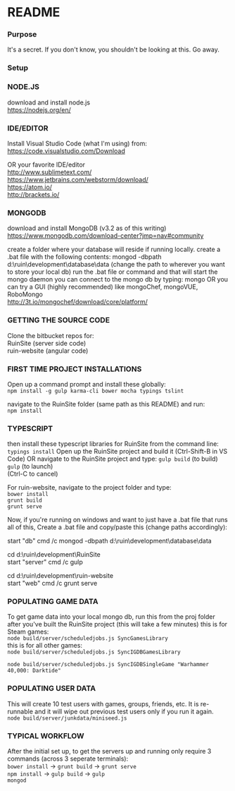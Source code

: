# README #

### Purpose ###
It's a secret. If you don't know, you shouldn't be looking at this. Go away.

### Setup ###
### NODE.JS ###
download and install node.js  
https://nodejs.org/en/

### IDE/EDITOR ###
Install Visual Studio Code (what I'm using) from:  
https://code.visualstudio.com/Download  

OR your favorite IDE/editor  
http://www.sublimetext.com/  
https://www.jetbrains.com/webstorm/download/  
https://atom.io/  
http://brackets.io/  

### MONGODB ###
download and install MongoDB (v3.2 as of this writing)
https://www.mongodb.com/download-center?jmp=nav#community

create a folder where your database will reside if running locally. 
create a .bat file with the following contents:
mongod -dbpath d:\ruin\development\database\data
    (change the path to wherever you want to store your local db)
run the .bat file or command and that will start the mongo daemon
you can connect to the mongo db by typing: mongo 
OR you can try a GUI (highly recommended) like mongoChef, mongoVUE, RoboMongo  
http://3t.io/mongochef/download/core/platform/

### GETTING THE SOURCE CODE ###
Clone the bitbucket repos for:  
RuinSite (server side code)  
ruin-website (angular code)  

### FIRST TIME PROJECT INSTALLATIONS ###
Open up a command prompt and install these globally:  
`npm install -g gulp karma-cli bower mocha typings tslint`  

navigate to the RuinSite folder (same path as this README) and run:  
`npm install`  

### TYPESCRIPT ###
then install these typescript libraries for RuinSite from the command line:
`typings install`
Open up the RuinSite project and build it (Ctrl-Shift-B in VS Code)
    OR navigate to the RuinSite project and type:
    `gulp build` (to build)  
    `gulp` (to launch)  
    (Ctrl-C to cancel)  

For ruin-website, navigate to the project folder and type:  
    `bower install`  
    `grunt build`  
    `grunt serve`  

Now, if you're running on windows and want to just have a .bat file that runs all of this, 
Create a .bat file and copy/paste this (change paths accordingly):

start "db" cmd /c mongod -dbpath d:\ruin\development\database\data

cd d:\ruin\development\RuinSite\
start "server" cmd /c gulp

cd d:\ruin\development\ruin-website\
start "web" cmd /c grunt serve

### POPULATING GAME DATA ###
To get game data into your local mongo db, run this from the proj folder after you've built the RuinSite project (this will take a few minutes)
this is for Steam games:  
`node build/server/scheduledjobs.js SyncGamesLibrary`  
this is for all other games:  
`node build/server/scheduledjobs.js SyncIGDBGamesLibrary`  

`node build/server/scheduledjobs.js SyncIGDBSingleGame "Warhammer 40,000: Darktide"`


### POPULATING USER DATA ###
This will create 10 test users with games, groups, friends, etc. It is re-runnable and it will wipe out previous test users only if you run it again.  
`node build/server/junkdata/miniseed.js`

### TYPICAL WORKFLOW ###
After the initial set up, to get the servers up and running only require 3 commands (across 3 seperate terminals):  
`bower install` -> `grunt build` -> `grunt serve`  
`npm install` -> `gulp build` -> `gulp`  
`mongod`  


